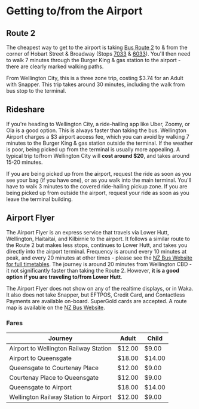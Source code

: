 # Getting to/from the Airport

## Route 2

The cheapest way to get to the airport is taking [Bus Route 2](https://waka.app/l/nz-wlg/NBM/2) to & from the corner of Hobart Street & Broadway (Stops [7033](https://waka.app/s/nz-wlg/7033) & [6033](https://waka.app/s/nz-wlg/6033)). You'll then need to walk 7 minutes through the Burger King & gas station to the airport - there are clearly marked walking paths.

From Wellington City, this is a three zone trip, costing \$3.74 for an Adult with Snapper. This trip takes around 30 minutes, including the walk from bus stop to the terminal.

## Rideshare

If you're heading to Wellington City, a ride-hailing app like Uber, Zoomy, or Ola is a good option. This is always faster than taking the bus. Wellington Airport charges a \$3 airport access fee, which you can avoid by walking 7 minutes to the Burger King & gas station outside the terminal. If the weather is poor, being picked up from the terminal is usually more appealing. A typical trip to/from Wellington City will **cost around \$20**, and takes around 15-20 minutes.

If you are being picked up from the airport, request the ride as soon as you see your bag (if you have one), or as you walk into the main terminal. You'll have to walk 3 minutes to the covered ride-hailing pickup zone. If you are being picked up from outside the airport, request your ride as soon as you leave the terminal building.

## Airport Flyer

The Airport Flyer is an express service that travels via Lower Hutt, Wellington, Haitaitai, and Kilbirnie to the airport. It follows a similar route to the Route 2 but makes less stops, continues to Lower Hutt, and takes you directly into the airport terminal. Frequency is around every 10 minutes at peak, and every 20 minutes at other times - please see the [NZ Bus Website for full timetables](https://www.nzbus.co.nz/data/content/files/airport-flyer-timetables.pdf). The journey is around 20 minutes from Wellington CBD - it not significantly faster than taking the Route 2. However, **it is a good option if you are traveling to/from Lower Hutt**.

The Airport Flyer does not show on any of the realtime displays, or in Waka. It also does not take Snapper, but EFTPOS, Credit Card, and Contactless Payments are available on-board. SuperGold cards are accepted. A route map is available on the [NZ Bus Website](https://www.nzbus.co.nz/data/content/files/airport-flyer-route-maps.pdf).

### Fares

| Journey                               | Adult   | Child   |
| ------------------------------------- | ------- | ------- |
| Airport to Wellington Railway Station | \$12.00 | \$9.00  |
| Airport to Queensgate                 | \$18.00 | \$14.00 |
| Queensgate to Courtenay Place         | \$12.00 | \$9.00  |
| Courtenay Place to Queensgate         | \$12.00 | \$9.00  |
| Queensgate to Airport                 | \$18.00 | \$14.00 |
| Wellington Railway Station to Airport | \$12.00 | \$9.00  |

